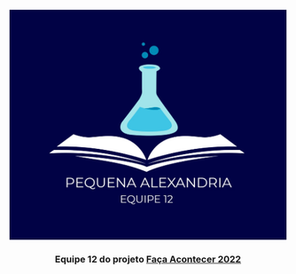 <p align="center">
  <img width="500" src="https://github.com/Pequena-Alexandria/.github/blob/main/assets/PequenaAlexandria.png">
</p>
<h3 align="center">Equipe 12 do projeto <a href="https://www.liderajovem.org/projetos/3/desafio-fa%EF%BF%BDa-acontecer.html">Faça Acontecer 2022</a></h3>
